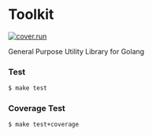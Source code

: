 # Toolkit

[![cover.run](https://cover.run/go/github.com/eaciit/toolkit.svg?style=flat&tag=golang-1.10)](https://cover.run/go?tag=golang-1.10&repo=github.com%2Feaciit%2Ftoolkit)

General Purpose Utility Library for Golang

### Test

```bash
$ make test
```

### Coverage Test

```bash
$ make test+coverage
```
